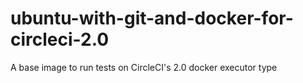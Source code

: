 # ubuntu-with-git-and-docker-for-circleci-2.0
A base image to run tests on CircleCI's 2.0 docker executor type
